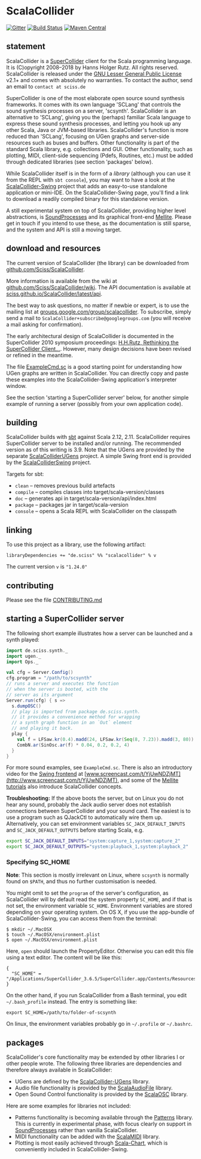 # ScalaCollider

[![Gitter](https://badges.gitter.im/Join%20Chat.svg)](https://gitter.im/Sciss/ScalaCollider?utm_source=badge&utm_medium=badge&utm_campaign=pr-badge&utm_content=badge)
[![Build Status](https://travis-ci.org/Sciss/ScalaCollider.svg?branch=master)](https://travis-ci.org/Sciss/ScalaCollider)
[![Maven Central](https://maven-badges.herokuapp.com/maven-central/de.sciss/scalacollider_2.11/badge.svg)](https://maven-badges.herokuapp.com/maven-central/de.sciss/scalacollider_2.11)

## statement

ScalaCollider is a [SuperCollider](https://supercollider.github.io/) client for the Scala programming language. 
It is (C)opyright 2008&ndash;2018 by Hanns Holger Rutz. All rights reserved. ScalaCollider is released under
the [GNU Lesser General Public License](http://github.com/Sciss/ScalaCollider/blob/master/LICENSE) v2.1+ and comes
with absolutely no warranties. To contact the author, send an email to `contact at sciss.de`

SuperCollider is one of the most elaborate open source sound synthesis frameworks. It comes with its own language
'SCLang' that controls the sound synthesis processes on a server, 'scsynth'. ScalaCollider is an alternative to
'SCLang', giving you the (perhaps) familiar Scala language to express these sound synthesis processes, and letting
you hook up any other Scala, Java or JVM-based libraries. ScalaCollider's function is more reduced than 'SCLang',
focusing on UGen graphs and server-side resources such as buses and buffers. Other functionality is part of the 
standard Scala library, e.g. collections and GUI. Other functionality, such as plotting, MIDI, client-side 
sequencing (Pdefs, Routines, etc.) must be added through dedicated libraries (see section 'packages' below).

While ScalaCollider itself is in the form of a _library_ (although you can use it from the REPL with `sbt console`),
you may want to have a look at the [ScalaCollider-Swing](http://github.com/Sciss/ScalaColliderSwing) project that 
adds an easy-to-use standalone application or mini-IDE. On the ScalaCollider-Swing page, you'll find a link to
download a readily compiled binary for this standalone version.

A still experimental system on top of ScalaCollider, providing higher level abstractions,
is [SoundProcesses](http://github.com/Sciss/SoundProcesses) and its graphical
front-end [Mellite](http://github.com/Sciss/Mellite). Please get in touch if you intend to use these, as the
documentation is still sparse, and the system and API is still a moving target.

## download and resources

The current version of ScalaCollider (the library) can be downloaded
from [github.com/Sciss/ScalaCollider](http://github.com/Sciss/ScalaCollider).

More information is available from the wiki
at [github.com/Sciss/ScalaCollider/wiki](http://github.com/Sciss/ScalaCollider/wiki). The API documentation is
available at [sciss.github.io/ScalaCollider/latest/api](http://sciss.github.io/ScalaCollider/latest/api/).

The best way to ask questions, no matter if newbie or expert, is to use the mailing list
at [groups.google.com/group/scalacollider](http://groups.google.com/group/scalacollider). To subscribe, simply
send a mail to `ScalaCollider+subscribe@googlegroups.com` (you will receive a mail asking for confirmation).

The early architectural design of ScalaCollider is documented in the SuperCollider 2010 symposium proceedings:
[H.H.Rutz, Rethinking the SuperCollider Client...](http://cmr.soc.plymouth.ac.uk/publications/Rutz_SuperCollider2010.pdf).
However, many design decisions have been revised or refined in the meantime.

The file [ExampleCmd.sc](https://raw.githubusercontent.com/Sciss/ScalaCollider/master/ExampleCmd.sc) is a good
starting point for understanding how UGen graphs are written in ScalaCollider. You can directly copy and paste these
examples into the ScalaCollider-Swing application's interpreter window.

See the section 'starting a SuperCollider server' below, for another simple example of running a server (possibly
from your own application code).

## building

ScalaCollider builds with [sbt](http://scala-sbt.org/) against Scala 2.12, 2.11.
ScalaCollider requires SuperCollider server to be installed and/or running. The recommended version as of
this writing is 3.9. Note that the UGens are provided by the
separate [ScalaColliderUGens](http://github.com/Sciss/ScalaColliderUGens) project. A simple Swing front end is
provided by the [ScalaColliderSwing](http://github.com/Sciss/ScalaColliderSwing) project.

Targets for sbt:

* `clean` &ndash; removes previous build artefacts
* `compile` &ndash; compiles classes into target/scala-version/classes
* `doc` &ndash; generates api in target/scala-version/api/index.html
* `package` &ndash; packages jar in target/scala-version
* `console` &ndash; opens a Scala REPL with ScalaCollider on the classpath

## linking

To use this project as a library, use the following artifact:

    libraryDependencies += "de.sciss" %% "scalacollider" % v

The current version `v` is `"1.24.0"`

## contributing

Please see the file [CONTRIBUTING.md](CONTRIBUTING.md)

## starting a SuperCollider server

The following short example illustrates how a server can be launched and a synth played:

```scala
import de.sciss.synth._
import ugen._
import Ops._

val cfg = Server.Config()
cfg.program = "/path/to/scsynth"
// runs a server and executes the function
// when the server is booted, with the
// server as its argument 
Server.run(cfg) { s =>
  s.dumpOSC()
  // play is imported from package de.sciss.synth.
  // it provides a convenience method for wrapping
  // a synth graph function in an `Out` element
  // and playing it back.
  play {
    val f = LFSaw.kr(0.4).madd(24, LFSaw.kr(Seq(8, 7.23)).madd(3, 80)).midicps
    CombN.ar(SinOsc.ar(f) * 0.04, 0.2, 0.2, 4)
  }
}    
```

For more sound examples, see `ExampleCmd.sc`. There is also an introductory video for
the [Swing frontend](http://github.com/Sciss/ScalaColliderSwing)
at [www.screencast.com/t/YjUwNDZjMT](http://www.screencast.com/t/YjUwNDZjMT), and some of
the [Mellite tutorials](https://sciss.github.io/Mellite/tutorials.html) also introduce ScalaCollider concepts.

__Troubleshooting:__ If the above boots the server, but on Linux you do not 
hear any sound, probably the Jack audio server does not establish connections between
SuperCollider and your sound card. The easiest is to use a program such as QJackCtl
to automatically wire them up. Alternatively, you can set environment variables
`SC_JACK_DEFAULT_INPUTS` and `SC_JACK_DEFAULT_OUTPUTS` before starting Scala, e.g.

```bash
export SC_JACK_DEFAULT_INPUTS="system:capture_1,system:capture_2"
export SC_JACK_DEFAULT_OUTPUTS="system:playback_1,system:playback_2"
```

### Specifying SC_HOME

__Note__: This section is mostly irrelevant on Linux, where `scsynth` is normally found on `$PATH`, and thus no
further customisation is needed.

You might omit to set the `program` of the server's configuration, as ScalaCollider will by default read the
system property `SC_HOME`, and if that is not set, the environment variable `SC_HOME`. Environment variables are
stored depending on your operating system. On OS X, if you use the app-bundle of ScalaCollider-Swing, you can
access them from the terminal:

    $ mkdir ~/.MacOSX
    $ touch ~/.MacOSX/environment.plist
    $ open ~/.MacOSX/environment.plist

Here, `open` should launch the PropertyEditor. Otherwise you can edit this file using a text editor. The content
will be like this:

    {
      "SC_HOME" = "/Applications/SuperCollider_3.6.5/SuperCollider.app/Contents/Resources/";
    }

On the other hand, if you run ScalaCollider from a Bash terminal, you edit `~/.bash_profile` instead. The entry
is something like:

    export SC_HOME=/path/to/folder-of-scsynth

On linux, the environment variables probably go in `~/.profile` or `~/.bashrc`.

## packages

ScalaCollider's core functionality may be extended by other libraries I or other people wrote. The following three
libraries are dependencies and therefore always available in ScalaCollider:

- UGens are defined by the [ScalaCollider-UGens](http://github.com/Sciss/ScalaColliderUGens) library.
- Audio file functionality is provided by the [ScalaAudioFile](http://github.com/Sciss/ScalaAudioFile) library.
- Open Sound Control functionality is provided by the [ScalaOSC](http://github.com/Sciss/ScalaOSC) library.

Here are some examples for libraries not included:

- Patterns functionality is becoming available through the [Patterns](http://github.com/Sciss/Patterns) library.
  This is currently in experimental phase, with focus clearly on support in
  [SoundProcesses](http://github.com/Sciss/SoundProcesses) rather than vanilla ScalaCollider.
- MIDI functionality can be added with the [ScalaMIDI](http://github.com/Sciss/ScalaMIDI) library.
- Plotting is most easily achieved through [Scala-Chart](https://github.com/wookietreiber/scala-chart), which is 
  conveniently included in ScalaCollider-Swing.

